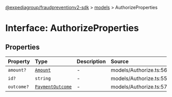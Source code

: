 [@expediagroup/fraudpreventionv2-sdk](../../index.md) > [models](../index.md) > AuthorizeProperties

# Interface: AuthorizeProperties

## Properties

| Property | Type | Description | Source |
| :------ | :------ | :------ | :------ |
| `amount?` | [`Amount`](../classes/Amount.md) | - | models/Authorize.ts:56 |
| `id?` | `string` | - | models/Authorize.ts:55 |
| `outcome?` | [`PaymentOutcome`](../classes/PaymentOutcome.md) | - | models/Authorize.ts:57 |
